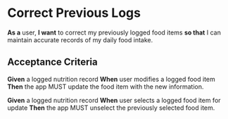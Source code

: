# Correct Previous Logs

**As a** user,
**I want** to correct my previously logged food items
**so that** I can maintain accurate records of my daily food intake.

## Acceptance Criteria

**Given** a logged nutrition record
**When** user modifies a logged food item
**Then** the app MUST update the food item with the new information.

**Given** a logged nutrition record
**When** user selects a logged food item for update
**Then** the app MUST unselect the previously selected food item.
